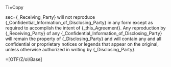 Ti=Copy

sec={_Receiving_Party} will not reproduce {_Confidential_Information_of_Disclosing_Party} in any form except as required to accomplish the intent of {_this_Agreement}. Any reproduction by {_Receiving_Party} of any {_Confidential_Information_of_Disclosing_Party} will remain the property of {_Disclosing_Party} and will contain any and all confidential or proprietary notices or legends that appear on the original, unless otherwise authorized in writing by {_Disclosing_Party}.

=[OTF/Z/ol/Base]
